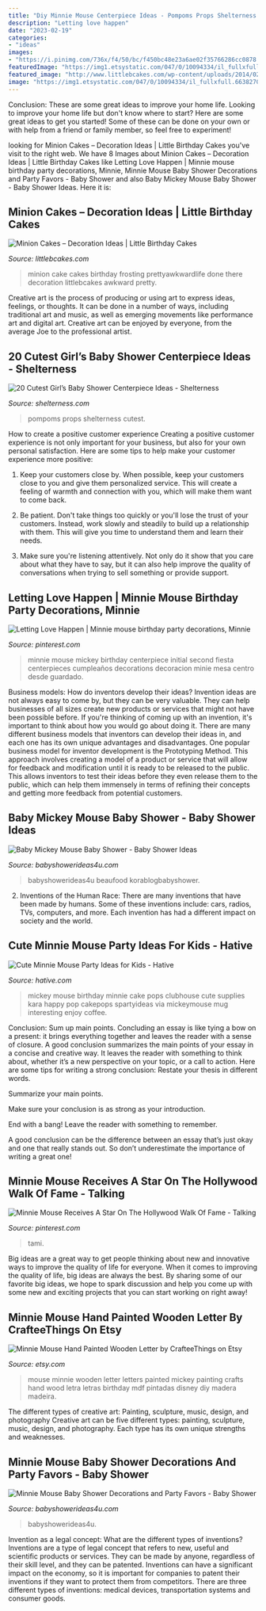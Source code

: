 ```yaml
---
title: "Diy Minnie Mouse Centerpiece Ideas - Pompoms Props Shelterness Cutest"
description: "Letting love happen"
date: "2023-02-19"
categories:
- "ideas"
images:
- "https://i.pinimg.com/736x/f4/50/bc/f450bc48e23a6ae02f35766286cc0878.jpg"
featuredImage: "https://img1.etsystatic.com/047/0/10094334/il_fullxfull.663827013_3apa.jpg"
featured_image: "http://www.littlebcakes.com/wp-content/uploads/2014/02/Minion-Cake-Ideas.jpg"
image: "https://img1.etsystatic.com/047/0/10094334/il_fullxfull.663827013_3apa.jpg"
---
```



Conclusion: These are some great ideas to improve your home life.
Looking to improve your home life but don't know where to start? Here are some great ideas to get you started! Some of these can be done on your own or with help from a friend or family member, so feel free to experiment!

	

		
looking for Minion Cakes – Decoration Ideas | Little Birthday Cakes you've visit to the right web. We have 8 Images about Minion Cakes – Decoration Ideas | Little Birthday Cakes like Letting Love Happen | Minnie mouse birthday party decorations, Minnie, Minnie Mouse Baby Shower Decorations and Party Favors - Baby Shower and also Baby Mickey Mouse Baby Shower - Baby Shower Ideas. Here it is:
		
    
## Minion Cakes – Decoration Ideas | Little Birthday Cakes

<img loading=lazy src="http://www.littlebcakes.com/wp-content/uploads/2014/02/Minion-Cake-Ideas.jpg" onerror="this.onerror=null;this.src='https://tse1.mm.bing.net/th?id=OIP.oI47qwO3v5z863hIs7fdjQHaJ4&amp;pid=15.1';" alt="Minion Cakes – Decoration Ideas | Little Birthday Cakes">

_Source: littlebcakes.com_

>minion cake cakes birthday frosting prettyawkwardlife done there decoration littlebcakes awkward pretty. 

	

Creative art is the process of producing or using art to express ideas, feelings, or thoughts. It can be done in a number of ways, including traditional art and music, as well as emerging movements like performance art and digital art. Creative art can be enjoyed by everyone, from the average Joe to the professional artist.

    
## 20 Cutest Girl’s Baby Shower Centerpiece Ideas - Shelterness

<img loading=lazy src="https://i.shelterness.com/2017/03/10-a-glitter-mason-jar-with-letter-props-and-pompoms.jpg" onerror="this.onerror=null;this.src='https://tse3.mm.bing.net/th?id=OIP.7vdJUj2HmwRkqeDoc5ZWMQHaMM&amp;pid=15.1';" alt="20 Cutest Girl’s Baby Shower Centerpiece Ideas - Shelterness">

_Source: shelterness.com_

>pompoms props shelterness cutest. 

	

How to create a positive customer experience
Creating a positive customer experience is not only important for your business, but also for your own personal satisfaction. Here are some tips to help make your customer experience more positive:
1. Keep your customers close by. When possible, keep your customers close to you and give them personalized service. This will create a feeling of warmth and connection with you, which will make them want to come back.

2. Be patient. Don't take things too quickly or you'll lose the trust of your customers. Instead, work slowly and steadily to build up a relationship with them. This will give you time to understand them and learn their needs.

3. Make sure you're listening attentively. Not only do it show that you care about what they have to say, but it can also help improve the quality of conversations when trying to sell something or provide support.

    
## Letting Love Happen | Minnie Mouse Birthday Party Decorations, Minnie

<img loading=lazy src="https://i.pinimg.com/736x/d0/de/b7/d0deb73b1c15d9fc4ac2cc05c4244593.jpg" onerror="this.onerror=null;this.src='https://tse1.mm.bing.net/th?id=OIP.7xDhaCUJzVyNan5S70TT-gHaNK&amp;pid=15.1';" alt="Letting Love Happen | Minnie mouse birthday party decorations, Minnie">

_Source: pinterest.com_

>minnie mouse mickey birthday centerpiece initial second fiesta centerpieces cumpleaños decorations decoracion minie mesa centro desde guardado. 

	

Business models: How do inventors develop their ideas?
Invention ideas are not always easy to come by, but they can be very valuable. They can help businesses of all sizes create new products or services that might not have been possible before. If you're thinking of coming up with an invention, it's important to think about how you would go about doing it. There are many different business models that inventors can develop their ideas in, and each one has its own unique advantages and disadvantages.
One popular business model for inventor development is the Prototyping Method. This approach involves creating a model of a product or service that will allow for feedback and modification until it is ready to be released to the public. This allows inventors to test their ideas before they even release them to the public, which can help them immensely in terms of refining their concepts and getting more feedback from potential customers.

    
## Baby Mickey Mouse Baby Shower - Baby Shower Ideas

<img loading=lazy src="http://www.babyshowerideas4u.com/wp-content/uploads/2015/10/Baby-Mickey-Mouse-Baby-Shower-dessert-table-ideas.jpg" onerror="this.onerror=null;this.src='https://tse2.mm.bing.net/th?id=OIP.lPqTRTsIyzDhx3ez1dAl-wHaJ4&amp;pid=15.1';" alt="Baby Mickey Mouse Baby Shower - Baby Shower Ideas">

_Source: babyshowerideas4u.com_

>babyshowerideas4u beaufood korablogbabyshower. 

	

2. Inventions of the Human Race:
There are many inventions that have been made by humans. Some of these inventions include: cars, radios, TVs, computers, and more. Each invention has had a different impact on society and the world.

    
## Cute Minnie Mouse Party Ideas For Kids - Hative

<img loading=lazy src="https://hative.com/wp-content/uploads/2015/03/minnie-mouse-party-ideas/1-minnie-mouse-party-ideas.jpg" onerror="this.onerror=null;this.src='https://tse2.mm.bing.net/th?id=OIP._bA29A0nNchFXhdkGeb1QAHaLI&amp;pid=15.1';" alt="Cute Minnie Mouse Party Ideas for Kids - Hative">

_Source: hative.com_

>mickey mouse birthday minnie cake pops clubhouse cute supplies kara happy pop cakepops spartyideas via mickeymouse mug interesting enjoy coffee. 

	

Conclusion: Sum up main points.
Concluding an essay is like tying a bow on a present: it brings everything together and leaves the reader with a sense of closure. A good conclusion summarizes the main points of your essay in a concise and creative way. It leaves the reader with something to think about, whether it’s a new perspective on your topic, or a call to action. Here are some tips for writing a strong conclusion:
 Restate your thesis in different words.

Summarize your main points.

Make sure your conclusion is as strong as your introduction.

End with a bang! Leave the reader with something to remember.

A good conclusion can be the difference between an essay that’s just okay and one that really stands out. So don’t underestimate the importance of writing a great one!

    
## Minnie Mouse Receives A Star On The Hollywood Walk Of Fame - Talking

<img loading=lazy src="https://i.pinimg.com/736x/f4/50/bc/f450bc48e23a6ae02f35766286cc0878.jpg" onerror="this.onerror=null;this.src='https://tse1.mm.bing.net/th?id=OIP.7v_uGCqyvK1NxndhZFtE0AHaLH&amp;pid=15.1';" alt="Minnie Mouse Receives A Star On The Hollywood Walk Of Fame - Talking">

_Source: pinterest.com_

>tami. 

	

Big ideas are a great way to get people thinking about new and innovative ways to improve the quality of life for everyone. When it comes to improving the quality of life, big ideas are always the best. By sharing some of our favorite big ideas, we hope to spark discussion and help you come up with some new and exciting projects that you can start working on right away!

    
## Minnie Mouse Hand Painted Wooden Letter By CrafteeThings On Etsy

<img loading=lazy src="https://img1.etsystatic.com/047/0/10094334/il_fullxfull.663827013_3apa.jpg" onerror="this.onerror=null;this.src='https://tse2.mm.bing.net/th?id=OIP.jd9APotrgoZa-2BvObpziwHaJ4&amp;pid=15.1';" alt="Minnie Mouse Hand Painted Wooden Letter by CrafteeThings on Etsy">

_Source: etsy.com_

>mouse minnie wooden letter letters painted mickey painting crafts hand wood letra letras birthday mdf pintadas disney diy madera madeira. 

	

The different types of creative art: Painting, sculpture, music, design, and photography
Creative art can be five different types: painting, sculpture, music, design, and photography. Each type has its own unique strengths and weaknesses.

    
## Minnie Mouse Baby Shower Decorations And Party Favors - Baby Shower

<img loading=lazy src="https://babyshowerideas4u.com/wp-content/uploads/2017/08/minnie-mouse-centerpiece.jpg" onerror="this.onerror=null;this.src='https://tse1.mm.bing.net/th?id=OIP.ewN6vNZvT2QusPvFCvxKBgHaKB&amp;pid=15.1';" alt="Minnie Mouse Baby Shower Decorations and Party Favors - Baby Shower">

_Source: babyshowerideas4u.com_

>babyshowerideas4u. 

	

Invention as a legal concept: What are the different types of inventions?
Inventions are a type of legal concept that refers to new, useful and scientific products or services. They can be made by anyone, regardless of their skill level, and they can be patented. Inventions can have a significant impact on the economy, so it is important for companies to patent their inventions if they want to protect them from competitors. There are three different types of inventions: medical devices, transportation systems and consumer goods.

